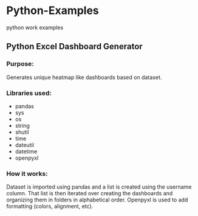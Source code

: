 # Python-Examples
python work examples
## Python Excel Dashboard Generator
### Purpose:
Generates unique heatmap like dashboards based on dataset. 
### Libraries used:
* pandas
* sys
* os
* string
* shutil
* time
* dateutil
* datetime
* openpyxl
### How it works:
Dataset is imported using pandas and a list is created using the username column. That list is then iterated over creating the dashboards and organizing them in folders in alphabetical order. Openpyxl is used to add formatting (colors, alignment, etc).
